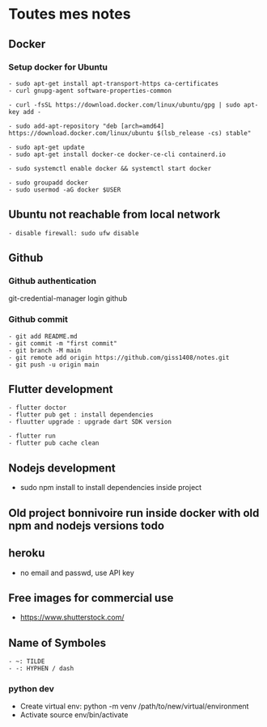 # Toutes mes notes

## Docker

### Setup  docker for Ubuntu
	- sudo apt-get install apt-transport-https ca-certificates
	- curl gnupg-agent software-properties-common

	- curl -fsSL https://download.docker.com/linux/ubuntu/gpg | sudo apt-key add -

	- sudo add-apt-repository "deb [arch=amd64] https://download.docker.com/linux/ubuntu $(lsb_release -cs) stable"

	- sudo apt-get update
	- sudo apt-get install docker-ce docker-ce-cli containerd.io

	- sudo systemctl enable docker && systemctl start docker

	- sudo groupadd docker
	- sudo usermod -aG docker $USER

## Ubuntu not reachable from local network
	- disable firewall: sudo ufw disable

## Github
### Github authentication
git-credential-manager login github

### Github commit
	- git add README.md
	- git commit -m "first commit"
	- git branch -M main
	- git remote add origin https://github.com/giss1408/notes.git
	- git push -u origin main


## Flutter development
	- flutter doctor
	- flutter pub get : install dependencies
	- fluutter upgrade : upgrade dart SDK version

	- flutter run
	- flutter pub cache clean

## Nodejs development
* sudo npm install to install dependencies inside project


## Old project bonnivoire run inside docker with old npm and nodejs versions todo

## heroku
* no email and passwd, use API key

## Free images for commercial use
* https://www.shutterstock.com/

## Name of Symboles
	- ~: TILDE
	- -: HYPHEN / dash

### python dev
* Create virtual env: python -m venv /path/to/new/virtual/environment
* Activate source env/bin/activate


